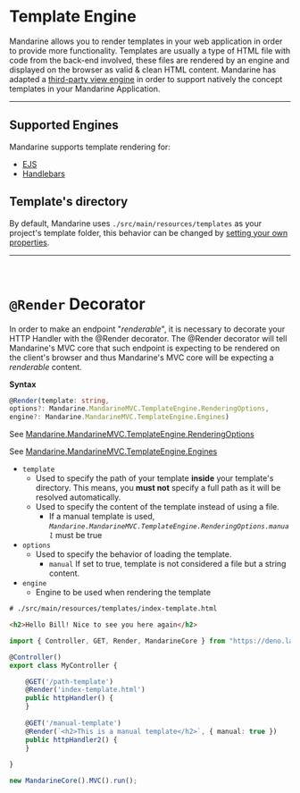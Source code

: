 # Template Engine
Mandarine allows you to render templates in your web application in order to provide more functionality. Templates are usually a type of HTML file with code from the back-end involved, these files are rendered by an engine and displayed on the browser as valid & clean HTML content.
Mandarine has adapted a [third-party view engine](https://github.com/deligenius/view-engine) in order to support natively the concept templates in your Mandarine Application.

---

## Supported Engines
Mandarine supports template rendering for:
- [EJS](https://ejs.co/)
- [Handlebars](https://handlebarsjs.com/)

## Template's directory
By default, Mandarine uses `./src/main/resources/templates` as your project's template folder, this behavior can be changed by [setting your own properties](/docs/mandarine/custom-properties).

----

&nbsp;

# `@Render` Decorator
In order to make an endpoint "_renderable_", it is necessary to decorate your HTTP Handler with the @Render decorator. The @Render decorator will tell Mandarine's MVC core that such endpoint is expecting to be rendered on the client's browser and thus Mandarine's MVC core will be expecting a _renderable_ content.

**Syntax**
```typescript
@Render(template: string, 
options?: Mandarine.MandarineMVC.TemplateEngine.RenderingOptions, 
engine?: Mandarine.MandarineMVC.TemplateEngine.Engines)
```

See [Mandarine.MandarineMVC.TemplateEngine.RenderingOptions](https://doc.deno.land/https/raw.githubusercontent.com/mandarineorg/mandarinets/master/mvc-framework/mandarine-mvc.ns.ts#MandarineMvc.TemplateEngine.RenderingOptions)

See [Mandarine.MandarineMVC.TemplateEngine.Engines](https://doc.deno.land/https/raw.githubusercontent.com/mandarineorg/mandarinets/master/mvc-framework/mandarine-mvc.ns.ts#MandarineMvc.TemplateEngine.Engines)

- `template`
    - Used to specify the path of your template **inside** your template's directory. This means, you **must not** specify a full path as it will be resolved automatically.
    - Used to specify the content of the template instead of using a file.
        - If a manual template is used, _`Mandarine.MandarineMVC.TemplateEngine.RenderingOptions.manual`_ must be true
- `options`
    - Used to specify the behavior of loading the template. 
        - `manual` If set to true, template is not considered a file but a string content.
- `engine`
    - Engine to be used when rendering the template

```html
# ./src/main/resources/templates/index-template.html

<h2>Hello Bill! Nice to see you here again</h2>
```
```typescript
import { Controller, GET, Render, MandarineCore } from "https://deno.land/x/mandarinets@v2.2.0/mod.ts";

@Controller()
export class MyController {

    @GET('/path-template')
    @Render('index-template.html')
    public httpHandler() {
    }
    
    @GET('/manual-template')
    @Render(`<h2>This is a manual template</h2>`, { manual: true })
    public httpHandler2() {
    }
    
}

new MandarineCore().MVC().run();
```
